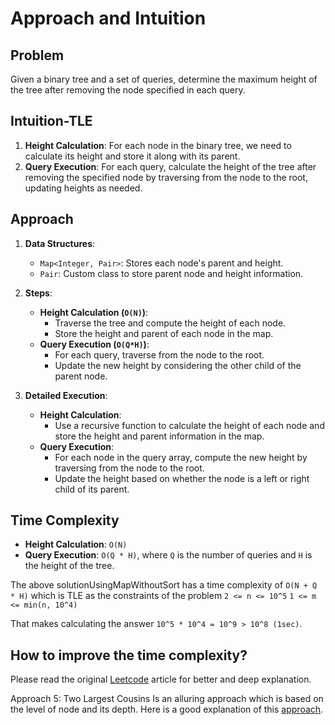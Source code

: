 # Approach and Intuition

## Problem

Given a binary tree and a set of queries, determine the maximum height of the tree after removing the node specified in each query.

## Intuition-TLE

1. **Height Calculation**: For each node in the binary tree, we need to calculate its height and store it along with its parent.
2. **Query Execution**: For each query, calculate the height of the tree after removing the specified node by traversing from the node to the root, updating heights as needed.

## Approach

1. **Data Structures**:
    - `Map<Integer, Pair>`: Stores each node's parent and height.
    - `Pair`: Custom class to store parent node and height information.

2. **Steps**:
    - **Height Calculation (`O(N)`)**:
        - Traverse the tree and compute the height of each node.
        - Store the height and parent of each node in the map.
    - **Query Execution (`O(Q*H)`)**:
        - For each query, traverse from the node to the root.
        - Update the new height by considering the other child of the parent node.

3. **Detailed Execution**:
    - **Height Calculation**:
        - Use a recursive function to calculate the height of each node and store the height and parent information in the map.
    - **Query Execution**:
        - For each node in the query array, compute the new height by traversing from the node to the root.
        - Update the height based on whether the node is a left or right child of its parent.

## Time Complexity

- **Height Calculation**: `O(N)`
- **Query Execution**: `O(Q * H)`, where `Q` is the number of queries and `H` is the height of the tree.


The above solutionUsingMapWithoutSort has a time complexity of `O(N + Q * H)` which is TLE as the constraints of the problem
`2 <= n <= 10^5`
`1 <= m <= min(n, 10^4)`

That makes calculating the answer `10^5 * 10^4 = 10^9 > 10^8 (1sec)`.


## How to improve the time complexity?
Please read the original [Leetcode](https://leetcode.com/problems/height-of-binary-tree-after-subtree-removal-queries/editorial/?envType=daily-question&envId=2024-10-26) article for better and deep explanation. 

Approach 5: Two Largest Cousins
Is an alluring approach which is based on the level of node and its depth. Here is a good explanation of this [approach](https://www.youtube.com/watch?v=EY4bCorJH4g&t=12s). 